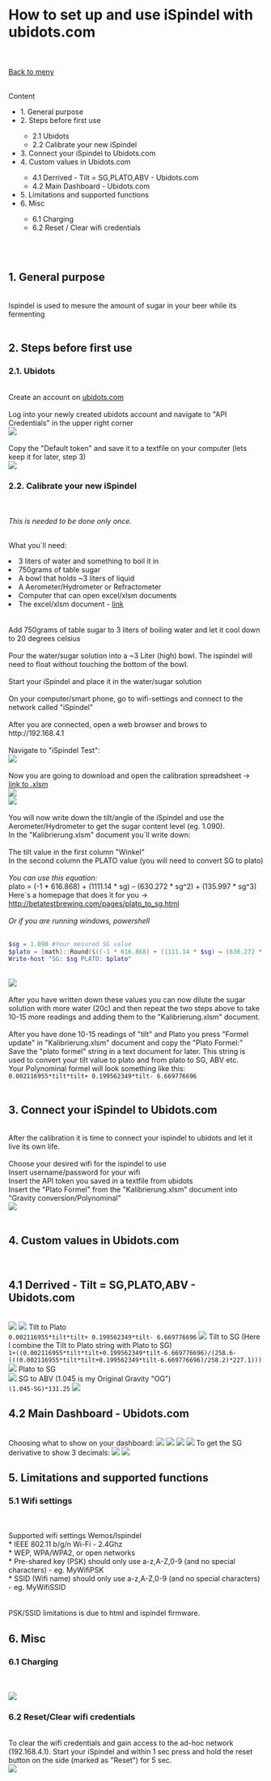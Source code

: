 # How to set up and use iSpindel with ubidots.com
</br>
</br>
<a href='https://github.com/tedelm/MRTEEL/blob/master/README.md'>Back to meny</a></br></br>


Content


<ul>
  <li>1. General purpose </li>
  <li>2. Steps before first use</li>
      <ul>
        <li>2.1 Ubidots</li>
        <li>2.2 Calibrate your new iSpindel</li>
      </ul>  
  <li>3. Connect your iSpindel to Ubidots.com</li>  
  <li>4. Custom values in Ubidots.com</li>
      <ul>
        <li>4.1 Derrived - Tilt = SG,PLATO,ABV - Ubidots.com</li>
        <li>4.2 Main Dashboard - Ubidots.com</li>
      </ul>
  <li>5. Limitations and supported functions</li>
  <li>6. Misc</li>
      <ul>
        <li>6.1 Charging</li>
        <li>6.2 Reset / Clear wifi credentials</li>
      </ul>
</ul>

</br>
</br>



<h2>1. General purpose</h2></br>
Ispindel is used to mesure the amount of sugar in your beer while its fermenting
</br>
</br>



<h2>2. Steps before first use</h/2></br>
<h3>2.1. Ubidots</h3>
</br>
Create an account on <a href='https://www.ubidots.com'>ubidots.com</a></br>
</br>
Log into your newly created ubidots account and navigate to "API Credentials" in the upper right corner
</br>
<img src='/IMG/ubidots_api_01.PNG'>
</br>
</br>
Copy the "Default token" and save it to a textfile on your computer (lets keep it for later, step 3)
</br>
<img src='/IMG/ubidots_api_02.PNG'>
</br>



<h3>2.2. Calibrate your new iSpindel</h3></br>
</br>
<i>This is needed to be done only once.</i>
</br>
</br>


<lu>What you´ll need:
  <li>3 liters of water and something to boil it in</li>
  <li>750grams of table sugar</li>
  <li>A bowl that holds ~3 liters of liquid</li>
  <li>A Aerometer/Hydrometer or Refractometer</li>
  <li>Computer that can open excel/xlsm documents</li>
  <li>The excel/xlsm document - <a href='https://github.com/universam1/iSpindel/blob/master/docs/Kalibrierung.xlsm'>link</a></li>
</lu>


</br>
</br>
Add 750grams of table sugar to 3 liters of boiling water and let it cool down to 20 degrees celsius
</br></br>
Pour the water/sugar solution into a ~3 Liter (high) bowl. The ispindel will need to float without touching the bottom of the bowl.
</br></br>
Start your iSpindel and place it in the water/sugar solution
</br></br>
On your computer/smart phone, go to wifi-settings and connect to the network called "iSpindel"
</br></br>
After you are connected, open a web browser and brows to http://192.168.4.1
</br></br>
Navigate to "iSpindel Test":
</br>
<img src='/IMG/ispindel_test_screen.PNG'>
</br>
</br>
Now you are going to download and open the calibration spreadsheet -> <a href='https://github.com/universam1/iSpindel/blob/master/docs/Kalibrierung.xlsm'>link to .xlsm</a>
</br>
<img src='/IMG/download_xlsm.PNG'>
</br>
<img src='/IMG/calibration_xlsm.PNG'>
</br>
</br>
You will now write down the tilt/angle of the iSpindel and use the Aerometer/Hydrometer to get the sugar content level (eg. 1.090).
</br>
In the "Kalibrierung.xlsm" document you´ll write down:
</br>
</br>
The tilt value in the first column "Winkel"
</br>
In the second column the PLATO value (you will need to convert SG to plato)
</br>
</br>
<i>You can use this equation:</i>
</br>
plato = (-1 * 616.868) + (1111.14 * sg) – (630.272 * sg^2) + (135.997 * sg^3)
</br>
Here´s a homepage that does it for you -> <a href='http://betatestbrewing.com/pages/plato_to_sg.html'>http://betatestbrewing.com/pages/plato_to_sg.html</a>

</br>
</br>
<i>Or if you are running windows, powershell</i></br>
</br>

```powershell
$sg = 1.090 #Your mesured SG value
$plato = [math]::Round($((-1 * 616.868) + (1111.14 * $sg) – (630.272 * ($sg*$sg)) + (135.997 * ($sg*$sg*$sg))),1)
Write-host "SG: $sg PLATO: $plato"
```
</br>
<img src='/IMG/powershell_plato.PNG'>
</br>
</br>
After you have written down these values you can now dilute the sugar solution with more water (20c) and then repeat the two steps above to take 10-15 more readings and adding them to the "Kalibrierung.xlsm" document.
</br>
</br>
After you have done 10-15 readings of "tilt" and Plato you press "Formel update" in "Kalibrierung.xlsm" document and copy the "Plato Formel:"
</br>
Save the "plato formel" string in a text document for later. This string is used to convert your tilt value to plato and from plato to SG, ABV etc.
</br>
Your Polynominal formel will look something like this: <code>0.002116955*tilt*tilt+ 0.199562349*tilt- 6.669776696</code>
</br>
</br>



<h2>3. Connect your iSpindel to Ubidots.com</h2>
</br>
After the calibration it is time to connect your ispindel to ubidots and let it live its own life.
</br>
</br>
Choose your desired wifi for the ispindel to use
</br>
Insert username/password for your wifi
</br>
Insert the API token you saved in a textfile from ubidots
</br>
Insert the "Plato Formel" from the "Kalibrierung.xlsm" document into "Gravity conversion/Polynominal"
</br>
<img src='/IMG/ispindel_connect_ubidots.PNG'>
</br>
</br>



<h2>4. Custom values in Ubidots.com</h2>
</br>


<h2>4.1 Derrived - Tilt = SG,PLATO,ABV - Ubidots.com</h2>
</br>
<img src='/IMG/ubidots_device.PNG'>
<img src='/IMG/ubidots_derrived.PNG'>
Tilt to Plato</br>
<code>0.002116955*tilt*tilt+ 0.199562349*tilt- 6.669776696</code>
<img src='/IMG/ubidots_Tilt_to_Plato.PNG'>
Tilt to SG (Here I combine the Tilt to Plato string with Plato to SG)</br>
<code>1+((0.002116955*tilt*tilt+0.199562349*tilt-6.669776696)/(258.6-(((0.002116955*tilt*tilt+0.199562349*tilt-6.669776696)/258.2)*227.1)))</code>
<img src='/IMG/ubidots_Tilt_to_SG.PNG'>
Plato to SG</br>
<code></code>
<img src='/IMG/ubidots_PLATO_to_SG.png'>
SG to ABV (1.045 is my Original Gravity "OG")</br>
<code>(1.045-SG)*131.25</code>
<img src='/IMG/ubidots_SG_to_ABV.PNG'>


</br>
<h2>4.2 Main Dashboard - Ubidots.com</h2>
</br>
Choosing what to show on your dashboard:
<img src='/IMG/ubidots_Dashboard.PNG'>
<img src='/IMG/ubidots_Dashboard_02.PNG'>
<img src='/IMG/ubidots_Dashboard_03.PNG'>
<img src='/IMG/ubidots_Dashboard_04.PNG'>
To get the SG derivative to show 3 decimals:
<img src='/IMG/ubidots_Dashboard_05.PNG'>
<img src='/IMG/ubidots_Dashboard_06.PNG'>


<h2>5. Limitations and supported functions</h2>

<h3>5.1 Wifi settings</h3>
</br></br>
Supported wifi settings Wemos/Ispindel
</br>
* IEEE 802.11 b/g/n Wi-Fi - 2.4Ghz</br>
* WEP, WPA/WPA2, or open networks</br>
* Pre-shared key (PSK) should only use a-z,A-Z,0-9 (and no special characters) - eg. MyWifiPSK</br>
* SSID (Wifi name) should only use a-z,A-Z,0-9 (and no special characters) - eg. MyWifiSSID</br>
</br>
</br>
PSK/SSID limitations is due to html and ispindel firmware.



<h2>6. Misc</h2>

<h3>6.1 Charging</h3>
</br>
</br>
<img src='/IMG/charge_usb.PNG'>
</br>

<h3>6.2 Reset/Clear wifi credentials</h3>
</br>
To clear the wifi credentials and gain access to the ad-hoc network (192.168.4.1). Start your iSpindel and within 1 sec press and hold the reset button on the side (marked as "Reset") for 5 sec.
</br>
<img src='/IMG/reset_button.PNG'>
</br>

